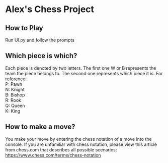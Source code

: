 # Alex's Chess Project
## How to Play
Run UI.py and follow the prompts
## Which piece is which?
Each piece is denoted by two letters.
The first one W or B represents the team the piece belongs to. 
The second one represents which piece it is. For reference:  
P: Pawn  
N: Knight  
B: Bishop  
R: Rook  
Q: Queen  
K: King  
## How to make a move?
You make your move by entering the chess notation of a move into the console. If you are unfamiliar with chess notation, please view this article from chess.com that describes all possible scenarios: https://www.chess.com/terms/chess-notation
